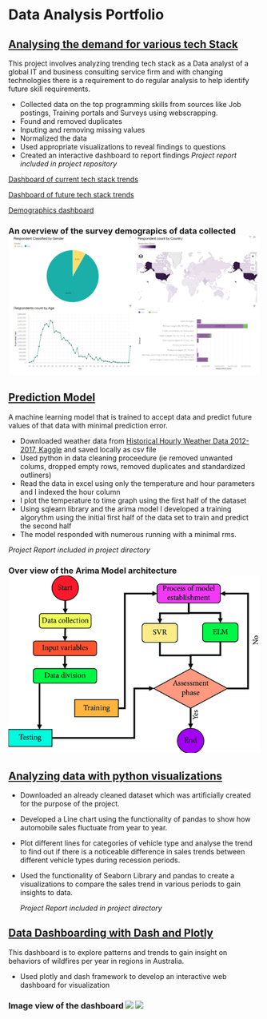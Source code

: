# Data Analysis Portfolio

## [Analysing the demand for various tech Stack](https://github.com/Nas-git-hub/Tech-Stack-Data-Analysis.git) 
This project involves analyzing trending tech stack as a Data analyst of a global IT and business consulting service firm 
and with changing technologies there is a requirement to do regular analysis to help identify future skill requirements.

* Collected data on the top programming skills from sources like Job postings, Training portals and Surveys using webscrapping.
* Found and removed duplicates
* Inputing and removing missing values
* Normalized the data  
* Used appropriate visualizations to reveal findings to questions
* Created an interactive dashboard to report findings 
_Project report included in project repository_

[Dashboard of current tech stack trends]( https://dataplatform.cloud.ibm.com/dashboards/bd8d4a0c-0aaa-426c-9d21-2ff6ac90e236/view/5826d6161ebc19926df2f2e4079f28547f34275ee7bbd105d4837b490e662597f03b4696c8284309da195062a5e5135acf)

[Dashboard of future tech stack trends](https://dataplatform.cloud.ibm.com/dashboards/809d3c2e-b324-4133-bf40-d74982bb5120/view/523ed90624800bd454ddeae4079f28547f34275ee7bbd105d4837b490e662597f03b4696c8284309da195062a5e5135acf)

[Demographics dashboard](https://dataplatform.cloud.ibm.com/dashboards/65195174-c62b-4a3c-b177-c1666e4d451b/view/6266f73838836dc957ebf6e4079f28547f34275ee7bbd105d4837b490e662597f03b4696c8284309da195062a5e5135acf)

### An overview of the survey demograpics of data collected ![](image2.png)



## [Prediction Model](https://github.com/Nas-git-hub/Prediction-model.git)
A machine learning model that is trained to accept data and predict future values of that data with minimal prediction error. 


*	Downloaded weather data from [Historical Hourly Weather Data 2012-2017, Kaggle](https://www.kaggle.com/datasets/selfishgene/historical-hourly-weather-data) and saved locally as csv file
*	Used python in data cleaning proceedure (ie removed unwanted colums, dropped empty rows, removed duplicates and standardized outliners)
*	Read the data in excel using only the temperature and hour parameters and I indexed the hour column
*	I plot the temperature to time graph using the first half of the dataset
*	Using sqlearn library and the arima model I developed a training algorythm using the initial first half of the data set to train and predict the second half 
*	The model responded with numerous running with a minimal rms.

  _Project Report included in project directory_

### Over view of the Arima Model architecture ![](image1.png)




## [Analyzing data with python visualizations](https://github.com/Nas-git-hub/Analyzing-Automobile-sales.git)  
* Downloaded an already cleaned dataset which was artificially created for the purpose of 
  the project.
* Developed a Line chart using the functionality of pandas to show how automobile sales 
  fluctuate from year to year.
* Plot different lines for categories of vehicle type and analyse the trend to find out if there
  is a noticeable difference in sales trends between different vehicle types during recession periods.
* Used the functionality of Seaborn Library and pandas to create a visualizations to compare the sales 
  trend in various periods to gain insights to data.

  _Project Report included in project directory_




## [Data Dashboarding with Dash and Plotly](https://github.com/Nas-git-hub/Dashboard-with-Dash-and-Plotly.git) 
This dashboard is to explore patterns and trends to gain insight on behaviors of wildfires per year in regions in Australia. 
 * Used plotly and dash framework to develop an interactive web dashboard for visualization
   
### Image view of the dashboard ![](https://user-images.githubusercontent.com/140710778/271335801-7438c573-d274-4893-86fd-75289b80cb5e.png) ![](https://user-images.githubusercontent.com/140710778/271336042-0f8402dd-faf2-41ed-932f-2afd59d5cde7.png)





